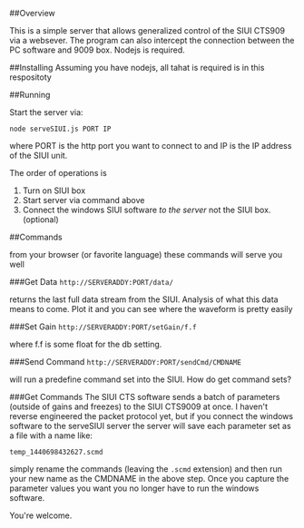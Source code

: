 ##Overview

This is a simple server that allows generalized control of the SIUI CTS909 via a websever.  The program can also intercept the connection between the PC software and 9009 box.  Nodejs is required.


##Installing
Assuming you have nodejs, all tahat is required is in this respositoty

##Running

Start the server via:

`node serveSIUI.js PORT IP`  

where PORT is the http port you want to connect to and IP is the IP address of the SIUI unit.  

The order of operations is

1. Turn on SIUI box
2. Start server via command above
3. Connect the windows SIUI software _to the server_ not the SIUI box. (optional)

##Commands

from your browser (or favorite language) these commands will serve you well

###Get Data
`http://SERVERADDY:PORT/data/`

returns the last full data stream from the SIUI.  Analysis of what this data means to come.  Plot it and you can see where the waveform is pretty easily

###Set Gain
`http://SERVERADDY:PORT/setGain/f.f`

where f.f is some float for the db setting.

###Send Command
`http://SERVERADDY:PORT/sendCmd/CMDNAME`

will run a predefine command set into the SIUI.  How do get command sets?

###Get Commands
The SIUI CTS software sends a batch of parameters (outside of gains and freezes) to the SIUI CTS9009 at once.  I haven't reverse engineered the packet protocol yet, but if you connect the windows software to the serveSIUI server the server will save each parameter set as a file with a name like:

`temp_1440698432627.scmd` 

simply rename the commands (leaving the `.scmd` extension) and then run your new name as the CMDNAME in the above step.  Once you capture the parameter values you want you no longer have to run the windows software.  

You're welcome.